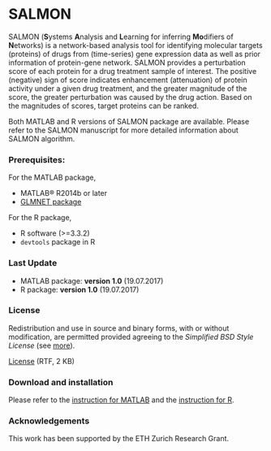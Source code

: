 # SALMON

SALMON (**S**ystems **A**nalysis and **L**earning for inferring **Mo**difiers of **N**etworks) is a network-based analysis tool for identifying molecular targets (proteins) of drugs from (time-series) gene expression data as well as prior information of protein-gene network. SALMON provides a perturbation score of each protein for a drug treatment sample of interest. The positive (negative) sign of score indicates enhancement (attenuation) of protein activity under a given drug treatment, and the greater magnitude of the score, the greater perturbation was caused by the drug action. Based on the magnitudes of scores, target proteins can be ranked.

Both MATLAB and R versions of SALMON package are available. Please refer to the SALMON manuscript for more detailed information about SALMON algorithm.


### Prerequisites:
For the MATLAB package,
* MATLAB® R2014b or later
* [GLMNET package](http://web.stanford.edu/~hastie/glmnet_matlab/)

For the R package,
* R software (>=3.3.2)
* `devtools` package in R


### Last Update
* MATLAB package: **version 1.0** (19.07.2017)
* R package: **version 1.0** (19.07.2017)


### License
Redistribution and use in source and binary forms, with or without modification, are permitted provided agreeing to the *Simplified BSD Style License* (see [more](http://opensource.org/licenses/bsd-license.php)).

[License](https://github.com/CABSEL/SALMON/blob/master/LICENSE) (RTF, 2 KB)


### Download and installation
Please refer to the [instruction for MATLAB](https://github.com/CABSEL/SALMON/tree/master/salmon_MATLAB/salmon_1.0_MAT/readme.md) and the [instruction for R](https://github.com/CABSEL/SALMON/tree/master/salmon_R/salmon_1.0_R/readme.md).

### Acknowledgements
This work has been supported by the ETH Zurich Research Grant.
